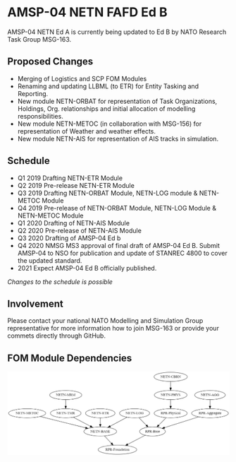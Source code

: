# AMSP-04 NETN FAFD Ed B

AMSP-04 NETN Ed A is currently being updated to Ed B by NATO Research Task Group MSG-163.

## Proposed Changes
* Merging of Logistics and SCP FOM Modules
* Renaming and updating LLBML (to ETR) for Entity Tasking and Reporting.
* New module NETN-ORBAT for representation of Task Organizations, Holdings, Org. relationships and initial allocation of modelling responsibilities.
* New module NETN-METOC (in collaboration with MSG-156) for representation of Weather and weather effects.
* New module NETN-AIS for representation of AIS tracks in simulation.

## Schedule
- Q1 2019 Drafting NETN-ETR Module
- Q2 2019 Pre-release NETN-ETR Module
- Q3 2019 Drafting NETN-ORBAT Module, NETN-LOG module & NETN-METOC Module
- Q4 2019 Pre-release of NETN-ORBAT Module, NETN-LOG Module & NETN-METOC Module
- Q1 2020 Drafting of NETN-AIS Module
- Q2 2020 Pre-release of NETN-AIS Module
- Q3 2020 Drafting of AMSP-04 Ed b
- Q4 2020 NMSG MS3 approval of final draft of AMSP-04 Ed B. Submit AMSP-04 to NSO for publication and update of STANREC 4800 to cover the updated standard.
- 2021 Expect AMSP-04 Ed B officially published.

_Changes to the schedule is possible_

## Involvement
Please contact your national NATO Modelling and Simulation Group representative for more information how to join MSG-163 or provide your commets directly through GitHub.

## FOM Module Dependencies

<img src="images/dependencies.png"/>

<!--
# Vis-js.com


digraph G {

	"RPR-Base" -> "RPR-Foundation";
	"NETN-BASE" -> "RPR-Foundation"
	"NETN-LOG" -> "RPR-Base"
	"NETN-LOG" -> "NETN-BASE"
	"RPR-Physical" -> "RPR-Base"
		"RPR-Aggregate" -> "RPR-Base"
	"NETN-PHYS" -> "RPR-Physical"
	"NETN-AGG" -> "RPR-Aggregate"
	"NETN-METOC" -> "NETN-BASE"
	"NETN-MRM" -> "NETN-TMR"
	"NETN-TMR" -> "NETN-BASE"
	"NETN-CBRN" -> "NETN-PHYS"
	"NETN-ETR" -> "NETN-BASE"

}

-->
